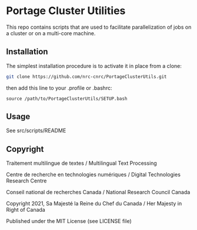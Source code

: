 # Portage Cluster Utilities

This repo contains scripts that are used to facilitate parallelization of jobs
on a cluster or on a multi-core machine.

## Installation

The simplest installation procedure is to activate it in place from a clone:

```sh
git clone https://github.com/nrc-cnrc/PortageClusterUtils.git
```

then add this line to your .profile or .bashrc:

```
source /path/to/PortageClusterUtils/SETUP.bash
```

## Usage

See src/scripts/README

## Copyright

Traitement multilingue de textes / Multilingual Text Processing

Centre de recherche en technologies numériques / Digital Technologies Research Centre

Conseil national de recherches Canada / National Research Council Canada

Copyright 2021, Sa Majesté la Reine du Chef du Canada / Her Majesty in Right of Canada

Published under the MIT License (see LICENSE file)
